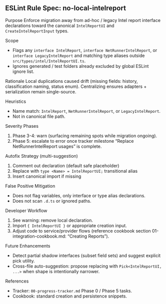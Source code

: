 ## ESLint Rule Spec: no-local-intelreport

Purpose
Enforce migration away from ad-hoc / legacy Intel report interface declarations toward the canonical `IntelReportUI` and `CreateIntelReportInput` types.

Scope
- Flags any `interface IntelReport`, `interface NetRunnerIntelReport`, or `interface LegacyIntelReport` and matching type aliases outside `src/types/intel/IntelReportUI.ts`.
- Ignores generated / test folders already excluded by global ESLint ignore list.

Rationale
Local duplications caused drift (missing fields: history, classification naming, status enum). Centralizing ensures adapters + serialization remain single-source.

Heuristics
- Name match: `IntelReport`, `NetRunnerIntelReport`, or `LegacyIntelReport`.
- Not in canonical file path.

Severity Phases
1. Phase 3-4: warn (surfacing remaining spots while migration ongoing).
2. Phase 5: escalate to error once tracker milestone “Replace NetRunnerIntelReport usages” is complete.

Autofix Strategy (multi-suggestion)
1. Comment out declaration (default safe placeholder)
2. Replace with `type <Name> = IntelReportUI;` transitional alias
3. Insert canonical import if missing

False Positive Mitigation
- Does not flag variables, only interface or type alias declarations.
- Does not scan `.d.ts` or ignored paths.

Developer Workflow
1. See warning: remove local declaration.
2. Import `{ IntelReportUI }` or appropriate creation input.
3. Adjust code to service/provider flows (reference cookbook section 01-integration-cookbook.md: “Creating Reports”).

Future Enhancements
- Detect partial shadow interfaces (subset field sets) and suggest explicit pick utility.
- Cross-file auto-suggestion: propose replacing with `Pick<IntelReportUI, ...>` when shape is intentionally narrower.

References
- Tracker: `00-progress-tracker.md` Phase 0 / Phase 5 tasks.
- Cookbook: standard creation and persistence snippets.


